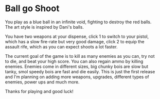 # Ball go Shoot

   You play as a blue ball in an infinite void, fighting to destroy the red balls. The art style is inspired by Dani's balls.

   You have two weapons at your dispense, click 1 to switch to your pistol, which has a slow fire-rate but very good damage, click 2 to equip the assault rife, which as you can expect shoots a lot faster.   

  The current goal of the game is to kill as many enemies as you can, try not to die, and beat your high score. You can also regain ammo by killing enemies.   Enemies come in different sizes, big chunky bois are slow but tanky, smol speedy bois are fast and die easily.  This is just the first release and I'm planning on adding more weapons, upgrades, different types of enemies, power ups and much more.  
  
  Thanks for playing and good luck!
